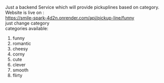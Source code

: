 Just a backend Service which will provide pickuplines based on category.
<br/>
Website is live on : <br/>
https://smile-spark-4d2n.onrender.com/api/pickup-line/funny 
<br/>
just change category <br/>
categories available: <br/>
1. funny <br/>
2. romantic <br/>
3. cheesy <br/>
4. corny <br/>
5. cute <br/>
6. clever <br/>
7. smooth <br/>
8. flirty <br/>

